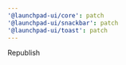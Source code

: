 ```yaml
---
'@launchpad-ui/core': patch
'@launchpad-ui/snackbar': patch
'@launchpad-ui/toast': patch
---
```


Republish
